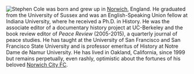 
![Stephen Cole](https://www.dropbox.com/home/Camera%20Uploads?preview=Cole+4-2022.jpg)
was born and grew up in [Norwich]( http://www.tournorfolk.co.uk/norwich.html ), England. He graduated from the University of Sussex and was an English-Speaking Union fellow at Indiana University, where he received a Ph.D. in History. He was the associate editor of a documentary history project at UC-Berkeley and the book review editor of *Peace Review* (2005-2015), a quarterly journal of peace studies. He has taught at the University of San Francisco and San Francisco State University and is professor emeritus of History at Notre Dame de Namur University. He has lived in Oakland, California, since 1999 but remains perpetually, even rashly, optimistic about the fortunes of his beloved [Norwich City FC]( https://www.canaries.co.uk/ ).

